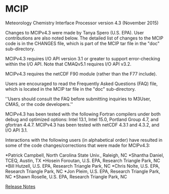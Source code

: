 # MCIP

Meteorology Chemistry Interface Processor version 4.3 (November 2015)

Changes to MCIPv4.3 were made by Tanya Spero (U.S. EPA).
User contributions are also noted below.  The detailed list of changes to the
MCIP code is in the CHANGES file, which is part of the MCIP tar file in the
"doc" sub-directory.

MCIPv4.3 requires I/O API version 3.1 or greater to support error-checking
within the I/O API.  Note that CMAQv5.1 requires I/O API v3.2.

MCIPv4.3 requires the netCDF F90 module (rather than the F77 include).

Users are encouraged to read the Frequently Asked Questions (FAQ) file,
which is located in the MCIP tar file in the "doc" sub-directory.

''Users should consult the FAQ before submitting inquiries to M3User,
   CMAS, or the code developers.''

MCIPv4.3 has been tested with the following Fortran compilers under both debug
and optimized options:  Intel 13.1, Intel 15.0, Portland Group 4.7, 
and gfortran 4.4.7.  MCIPv4.3 has been tested with netCDF 4.3.1 and 4.3.2,
and I/O API 3.1.

Interactions with the following users (in alphabetical order) have resulted
in some of the code changes/corrections that were made for MCIPv4.3:

*Patrick Campbell, North Carolina State Univ., Raleigh, NC
*Shantha Daniel, TCEQ, Austin, TX
*Hosein Foroutan, U.S. EPA, Research Triangle Park, NC
*Bill Hutzell, U.S. EPA, Research Triangle Park, NC
*Chris Nolte, U.S. EPA, Research Triangle Park, NC
*Jon Pleim, U.S. EPA, Research Triangle Park, NC
*Shawn Roselle, U.S. EPA, Research Triangle Park, NC

[Release Notes](https://www.cmascenter.org/help/model_docs/mcip/4.3/ReleaseNotes)
